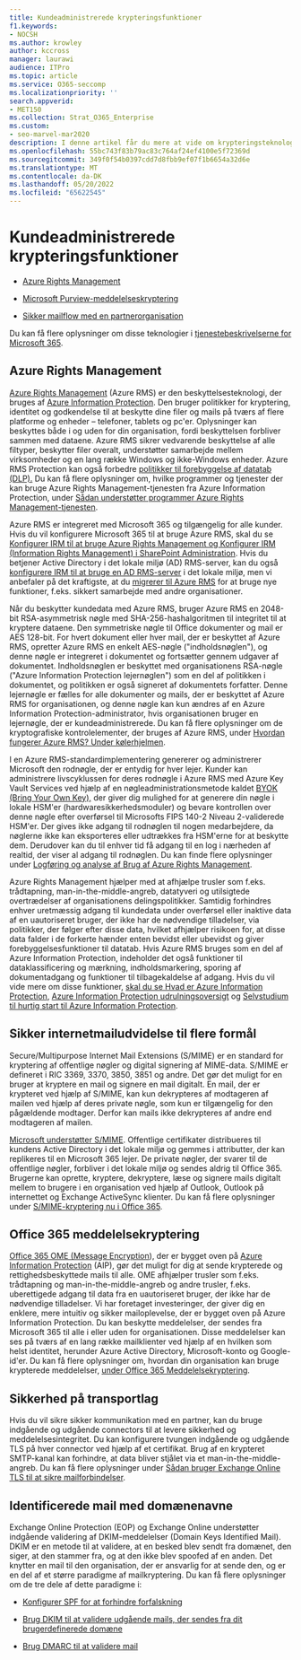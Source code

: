 ```yaml
---
title: Kundeadministrerede krypteringsfunktioner
f1.keywords:
- NOCSH
ms.author: krowley
author: kccross
manager: laurawi
audience: ITPro
ms.topic: article
ms.service: O365-seccomp
ms.localizationpriority: ''
search.appverid:
- MET150
ms.collection: Strat_O365_Enterprise
ms.custom:
- seo-marvel-mar2020
description: I denne artikel får du mere at vide om krypteringsteknologier, som du kan administrere og konfigurere i Microsoft 365.
ms.openlocfilehash: 55bc743f83b79ac83c764af24ef4100e5f72369d
ms.sourcegitcommit: 349f0f54b0397cdd7d8fbb9ef07f1b6654a32d6e
ms.translationtype: MT
ms.contentlocale: da-DK
ms.lasthandoff: 05/20/2022
ms.locfileid: "65622545"
---
```

# <a name="customer-managed-encryption-features"></a>Kundeadministrerede krypteringsfunktioner

- [Azure Rights Management](/azure/information-protection/what-is-azure-rms)

- [Microsoft Purview-meddelelseskryptering](https://products.office.com/en-us/exchange/office-365-message-encryption)

- [Sikker mailflow med en partnerorganisation](/exchange/mail-flow-best-practices/use-connectors-to-configure-mail-flow/set-up-connectors-for-secure-mail-flow-with-a-partner)

Du kan få flere oplysninger om disse teknologier i [tjenestebeskrivelserne for Microsoft 365](/office365/servicedescriptions/office-365-service-descriptions-technet-library).

## <a name="azure-rights-management"></a>Azure Rights Management

[Azure Rights Management](/azure/information-protection/what-is-azure-rms) (Azure RMS) er den beskyttelsesteknologi, der bruges af [Azure Information Protection](/information-protection/understand-explore/what-is-information-protection). Den bruger politikker for kryptering, identitet og godkendelse til at beskytte dine filer og mails på tværs af flere platforme og enheder – telefoner, tablets og pc'er. Oplysninger kan beskyttes både i og uden for din organisation, fordi beskyttelsen forbliver sammen med dataene. Azure RMS sikrer vedvarende beskyttelse af alle filtyper, beskytter filer overalt, understøtter samarbejde mellem virksomheder og en lang række Windows og ikke-Windows enheder. Azure RMS Protection kan også forbedre [politikker til forebyggelse af datatab (DLP).](/exchange/security-and-compliance/data-loss-prevention/data-loss-prevention) Du kan få flere oplysninger om, hvilke programmer og tjenester der kan bruge Azure Rights Management-tjenesten fra Azure Information Protection, under [Sådan understøtter programmer Azure Rights Management-tjenesten](/information-protection/understand-explore/applications-support).

Azure RMS er integreret med Microsoft 365 og tilgængelig for alle kunder. Hvis du vil konfigurere Microsoft 365 til at bruge Azure RMS, skal du se [Konfigurer IRM til at bruge Azure Rights Management og Konfigurer IRM (Information Rights Management) i SharePoint Administration](../enterprise/activate-rms-in-microsoft-365.md). Hvis du betjener Active Directory i det lokale miljø (AD) RMS-server, kan du også [konfigurere IRM til at bruge en AD RMS-server](/office365/SecurityCompliance/configure-irm-to-use-an-on-premises-ad-rms-server) i det lokale miljø, men vi anbefaler på det kraftigste, at du [migrerer til Azure RMS](/azure/information-protection/migrate-from-ad-rms-to-azure-rms) for at bruge nye funktioner, f.eks. sikkert samarbejde med andre organisationer.

Når du beskytter kundedata med Azure RMS, bruger Azure RMS en 2048-bit RSA-asymmetrisk nøgle med SHA-256-hashalgoritmen til integritet til at kryptere dataene. Den symmetriske nøgle til Office dokumenter og mail er AES 128-bit. For hvert dokument eller hver mail, der er beskyttet af Azure RMS, opretter Azure RMS en enkelt AES-nøgle ("indholdsnøglen"), og denne nøgle er integreret i dokumentet og fortsætter gennem udgaver af dokumentet. Indholdsnøglen er beskyttet med organisationens RSA-nøgle ("Azure Information Protection lejernøglen") som en del af politikken i dokumentet, og politikken er også signeret af dokumentets forfatter. Denne lejernøgle er fælles for alle dokumenter og mails, der er beskyttet af Azure RMS for organisationen, og denne nøgle kan kun ændres af en Azure Information Protection-administrator, hvis organisationen bruger en lejernøgle, der er kundeadministrerede. Du kan få flere oplysninger om de kryptografiske kontrolelementer, der bruges af Azure RMS, under [Hvordan fungerer Azure RMS? Under kølerhjelmen](/information-protection/understand-explore/how-does-it-work).

I en Azure RMS-standardimplementering genererer og administrerer Microsoft den rodnøgle, der er entydig for hver lejer. Kunder kan administrere livscyklussen for deres rodnøgle i Azure RMS med Azure Key Vault Services ved hjælp af en nøgleadministrationsmetode kaldet [BYOK (Bring Your Own Key),](/azure/information-protection/plan-implement-tenant-key) der giver dig mulighed for at generere din nøgle i lokale HSM'er (hardwaresikkerhedsmoduler) og bevare kontrollen over denne nøgle efter overførsel til Microsofts FIPS 140-2 Niveau 2-validerede HSM'er. Der gives ikke adgang til rodnøglen til nogen medarbejdere, da nøglerne ikke kan eksporteres eller udtrækkes fra HSM'erne for at beskytte dem. Derudover kan du til enhver tid få adgang til en log i nærheden af realtid, der viser al adgang til rodnøglen. Du kan finde flere oplysninger under [Logføring og analyse af Brug af Azure Rights Management](/azure/information-protection/log-analyze-usage).

Azure Rights Management hjælper med at afhjælpe trusler som f.eks. trådtapning, man-in-the-middle-angreb, datatyveri og utilsigtede overtrædelser af organisationens delingspolitikker. Samtidig forhindres enhver uretmæssig adgang til kundedata under overførsel eller inaktive data af en uautoriseret bruger, der ikke har de nødvendige tilladelser, via politikker, der følger efter disse data, hvilket afhjælper risikoen for, at disse data falder i de forkerte hænder enten bevidst eller ubevidst og giver forebyggelsesfunktioner til datatab. Hvis Azure RMS bruges som en del af Azure Information Protection, indeholder det også funktioner til dataklassificering og mærkning, indholdsmarkering, sporing af dokumentadgang og funktioner til tilbagekaldelse af adgang. Hvis du vil vide mere om disse funktioner, [skal du se Hvad er Azure Information Protection](/information-protection/understand-explore/what-is-information-protection), [Azure Information Protection udrulningsoversigt](/information-protection/plan-design/deployment-roadmap) og [Selvstudium til hurtig start til Azure Information Protection](/information-protection/get-started/infoprotect-quick-start-tutorial).

## <a name="secure-multipurpose-internet-mail-extension"></a>Sikker internetmailudvidelse til flere formål

Secure/Multipurpose Internet Mail Extensions (S/MIME) er en standard for kryptering af offentlige nøgler og digital signering af MIME-data. S/MIME er defineret i RIC 3369, 3370, 3850, 3851 og andre. Det gør det muligt for en bruger at kryptere en mail og signere en mail digitalt. En mail, der er krypteret ved hjælp af S/MIME, kan kun dekrypteres af modtageren af mailen ved hjælp af deres private nøgle, som kun er tilgængelig for den pågældende modtager. Derfor kan mails ikke dekrypteres af andre end modtageren af mailen.

[Microsoft understøtter S/MIME](https://blogs.technet.com/b/exchange/archive/2014/12/15/how-to-configure-s-mime-in-office-365.aspx). Offentlige certifikater distribueres til kundens Active Directory i det lokale miljø og gemmes i attributter, der kan replikeres til en Microsoft 365 lejer. De private nøgler, der svarer til de offentlige nøgler, forbliver i det lokale miljø og sendes aldrig til Office 365. Brugerne kan oprette, kryptere, dekryptere, læse og signere mails digitalt mellem to brugere i en organisation ved hjælp af Outlook, Outlook på internettet og Exchange ActiveSync klienter. Du kan få flere oplysninger under [S/MIME-kryptering nu i Office 365](https://blogs.office.com/2014/02/26/smime-encryption-now-in-office-365/).

## <a name="office-365-message-encryption"></a>Office 365 meddelelsekryptering

[Office 365 OME (Message Encryption](https://products.office.com/exchange/office-365-message-encryption)), der er bygget oven på [Azure Information Protection](/information-protection/understand-explore/what-is-information-protection) (AIP), gør det muligt for dig at sende krypterede og rettighedsbeskyttede mails til alle. OME afhjælper trusler som f.eks. trådtapning og man-in-the-middle-angreb og andre trusler, f.eks. uberettigede adgang til data fra en uautoriseret bruger, der ikke har de nødvendige tilladelser. Vi har foretaget investeringer, der giver dig en enklere, mere intuitiv og sikker mailoplevelse, der er bygget oven på Azure Information Protection. Du kan beskytte meddelelser, der sendes fra Microsoft 365 til alle i eller uden for organisationen. Disse meddelelser kan ses på tværs af en lang række mailklienter ved hjælp af en hvilken som helst identitet, herunder Azure Active Directory, Microsoft-konto og Google-id'er. Du kan få flere oplysninger om, hvordan din organisation kan bruge krypterede meddelelser, [under Office 365 Meddelelsekryptering](./ome.md).

## <a name="transport-layer-security"></a>Sikkerhed på transportlag

Hvis du vil sikre sikker kommunikation med en partner, kan du bruge indgående og udgående connectors til at levere sikkerhed og meddelelsesintegritet. Du kan konfigurere tvungen indgående og udgående TLS på hver connector ved hjælp af et certifikat. Brug af en krypteret SMTP-kanal kan forhindre, at data bliver stjålet via et man-in-the-middle-angreb. Du kan få flere oplysninger under [Sådan bruger Exchange Online TLS til at sikre mailforbindelser](./exchange-online-uses-tls-to-secure-email-connections.md).

## <a name="domain-keys-identified-mail"></a>Identificerede mail med domænenavne

Exchange Online Protection (EOP) og Exchange Online understøtter indgående validering af DKIM-meddelelser (Domain Keys Identified Mail). DKIM er en metode til at validere, at en besked blev sendt fra domænet, den siger, at den stammer fra, og at den ikke blev spoofed af en anden. Det knytter en mail til den organisation, der er ansvarlig for at sende den, og er en del af et større paradigme af mailkryptering. Du kan få flere oplysninger om de tre dele af dette paradigme i:

- [Konfigurer SPF for at forhindre forfalskning](/office365/SecurityCompliance/set-up-spf-in-office-365-to-help-prevent-spoofing)

- [Brug DKIM til at validere udgående mails, der sendes fra dit brugerdefinerede domæne](/office365/SecurityCompliance/use-dkim-to-validate-outbound-email)

- [Brug DMARC til at validere mail](/office365/SecurityCompliance/use-dmarc-to-validate-email)
